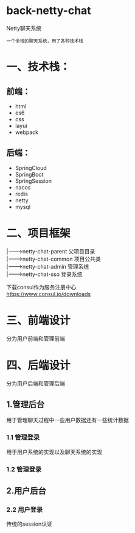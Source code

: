 # back-netty-chat

Netty聊天系统

    一个全栈的聊天系统，用了各种技术栈

# 一、技术栈：  
 
## 前端：

* html
* es6
* css
* layui
* webpack

## 后端：

* SpringCloud
* SpringBoot
* SpringSession
* nacos
* redis
* netty
* mysql

# 二、项目框架

|--->netty-chat-parent 父项目目录  
|--->netty-chat-common 项目公共类  
|--->netty-chat-admin 管理系统  
|--->netty-chat-sso 登录系统  

下载consul作为服务注册中心  
https://www.consul.io/downloads

# 三、前端设计

分为用户前端和管理前端

# 四、后端设计

分为用户后端和管理后端

## 1.管理后台

用于管理聊天过程中一些用户数据还有一些统计数据

### 1.1 管理登录

用于用户系统的实现以及聊天系统的实现

### 1.2 管理登录



## 2.用户后台

### 2.2 用户登录

传统的session认证


